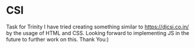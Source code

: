 # CSI
Task for Trinity
I have tried creating something similar to https://djcsi.co.in/ by the usage of HTML and CSS.
Looking forward to implementing JS in the future to further work on this.
Thank You:)
